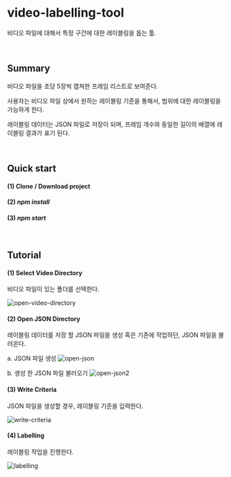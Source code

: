 # video-labelling-tool
비디오 파일에 대해서 특정 구간에 대한 레이블링을 돕는 툴.

<br/>

## Summary
비디오 파일을 초당 5장씩 캡쳐한 프레임 리스트로 보여준다.

사용자는 비디오 파일 상에서 원하는 레이블링 기준을 통해서, 범위에 대한 레이블링을 가능하게 한다.

레이블링 데이터는 JSON 파일로 저장이 되며, 프레임 개수와 동일한 길이의 배열에 레이블링 결과가 표기 된다.

<br/>

## Quick start

#### (1) Clone / Download project

#### (2) _npm install_

#### (3) _npm start_

<br/>

## Tutorial

#### (1) Select Video Directory
비디오 파일이 있는 폴더를 선택한다.

![open-video-directory](https://user-images.githubusercontent.com/20623970/81248648-ccc15c00-9057-11ea-8734-331150377705.gif)


#### (2) Open JSON Directory
레이블링 데이터를 저장 할 JSON 파일을 생성 혹은 기존에 작업하던, JSON 파일을 불러온다.

a. JSON 파일 생성
![open-json](https://user-images.githubusercontent.com/20623970/81248795-22960400-9058-11ea-8c42-421f5c049ab2.gif)

b. 생성 한 JSON 파일 불러오기
![open-json2](https://user-images.githubusercontent.com/20623970/81248931-74d72500-9058-11ea-904c-daecf442b7d4.gif)


#### (3) Write Criteria
JSON 파일을 생성할 경우, 레이블링 기준을 입력한다.

![write-criteria](https://user-images.githubusercontent.com/20623970/81249064-b8319380-9058-11ea-8332-78071a840bcf.gif)


#### (4) Labelling
레이블링 작업을 진행한다.

![labelling](https://user-images.githubusercontent.com/20623970/81255108-ce931b80-9067-11ea-85a0-a6b36e2edbc0.gif)
